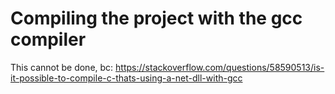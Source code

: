 # Compiling the project with the gcc compiler

This cannot be done, bc:
https://stackoverflow.com/questions/58590513/is-it-possible-to-compile-c-thats-using-a-net-dll-with-gcc